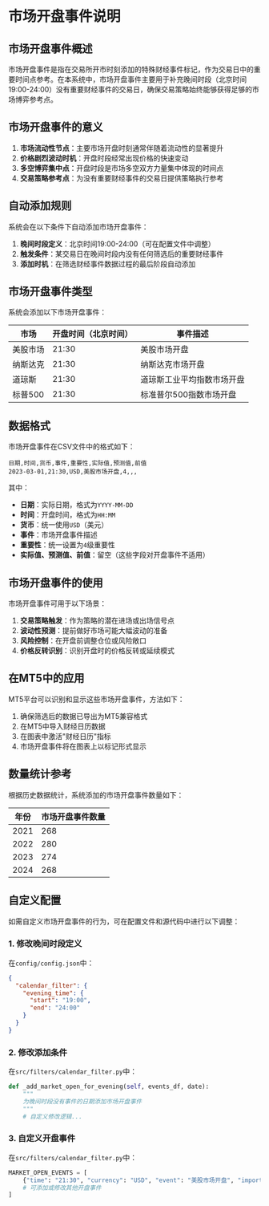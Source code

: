 # 市场开盘事件说明

## 市场开盘事件概述

市场开盘事件是指在交易所开市时刻添加的特殊财经事件标记，作为交易日中的重要时间点参考。在本系统中，市场开盘事件主要用于补充晚间时段（北京时间19:00-24:00）没有重要财经事件的交易日，确保交易策略始终能够获得足够的市场博弈参考点。

## 市场开盘事件的意义

1. **市场流动性节点**：主要市场开盘时刻通常伴随着流动性的显著提升
2. **价格剧烈波动时机**：开盘时段经常出现价格的快速变动
3. **多空博弈集中点**：开盘时段是市场多空双方力量集中体现的时间点
4. **交易策略参考点**：为没有重要财经事件的交易日提供策略执行参考

## 自动添加规则

系统会在以下条件下自动添加市场开盘事件：

1. **晚间时段定义**：北京时间19:00-24:00（可在配置文件中调整）
2. **触发条件**：某交易日在晚间时段内没有任何筛选后的重要财经事件
3. **添加时机**：在筛选财经事件数据过程的最后阶段自动添加

## 市场开盘事件类型

系统会添加以下市场开盘事件：

| 市场 | 开盘时间（北京时间） | 事件描述 |
|------|-------------------|---------|
| 美股市场 | 21:30 | 美股市场开盘 |
| 纳斯达克 | 21:30 | 纳斯达克市场开盘 |
| 道琼斯 | 21:30 | 道琼斯工业平均指数市场开盘 |
| 标普500 | 21:30 | 标准普尔500指数市场开盘 |

## 数据格式

市场开盘事件在CSV文件中的格式如下：

```
日期,时间,货币,事件,重要性,实际值,预测值,前值
2023-03-01,21:30,USD,美股市场开盘,4,,,
```

其中：
- **日期**：实际日期，格式为`YYYY-MM-DD`
- **时间**：开盘时间，格式为`HH:MM`
- **货币**：统一使用`USD`（美元）
- **事件**：市场开盘事件描述
- **重要性**：统一设置为`4`级重要性
- **实际值、预测值、前值**：留空（这些字段对开盘事件不适用）

## 市场开盘事件的使用

市场开盘事件可用于以下场景：

1. **交易策略触发**：作为策略的潜在进场或出场信号点
2. **波动性预测**：提前做好市场可能大幅波动的准备
3. **风险控制**：在开盘前调整仓位或风险敞口
4. **价格反转识别**：识别开盘时的价格反转或延续模式

## 在MT5中的应用

MT5平台可以识别和显示这些市场开盘事件，方法如下：

1. 确保筛选后的数据已导出为MT5兼容格式
2. 在MT5中导入财经日历数据
3. 在图表中激活"财经日历"指标
4. 市场开盘事件将在图表上以标记形式显示

## 数量统计参考

根据历史数据统计，系统添加的市场开盘事件数量如下：

| 年份 | 市场开盘事件数量 |
|------|----------------|
| 2021 | 268 |
| 2022 | 280 |
| 2023 | 274 |
| 2024 | 268 |

## 自定义配置

如需自定义市场开盘事件的行为，可在配置文件和源代码中进行以下调整：

### 1. 修改晚间时段定义

在`config/config.json`中：

```json
{
  "calendar_filter": {
    "evening_time": {
      "start": "19:00",
      "end": "24:00"
    }
  }
}
```

### 2. 修改添加条件

在`src/filters/calendar_filter.py`中：

```python
def _add_market_open_for_evening(self, events_df, date):
    """
    为晚间时段没有事件的日期添加市场开盘事件
    """
    # 自定义修改逻辑...
```

### 3. 自定义开盘事件

在`src/filters/calendar_filter.py`中：

```python
MARKET_OPEN_EVENTS = [
    {"time": "21:30", "currency": "USD", "event": "美股市场开盘", "importance": 4},
    # 可添加或修改其他开盘事件
]
``` 